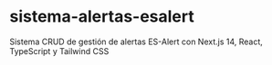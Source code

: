 # sistema-alertas-esalert
Sistema CRUD de gestión de alertas ES-Alert con Next.js 14, React, TypeScript y Tailwind CSS
